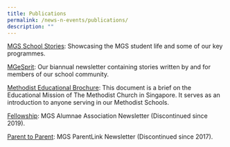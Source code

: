 ```yaml
---
title: Publications
permalink: /news-n-events/publications/
description: ""
---
```

[MGS School Stories](https://drive.google.com/file/d/1zur6HwtFAtbFkJThie69p86bUwRu5wae/view): Showcasing the MGS student life and some of our key programmes.  
  
[MGeSprit](https://drive.google.com/drive/folders/1BVg9mtfmCnEpBP_IUkV87lHZ9IGeqI6y?usp=sharing): Our biannual newsletter containing stories written by and for members of our school community.  
  
[Methodist Educational Brochure](https://drive.google.com/file/d/1FeIvsCiJWkjUL4XWbC6Lgb7inKpcKSQ-/view): This document is a brief on the Educational Mission of The Methodist Church in Singapore. It serves as an introduction to anyone serving in our Methodist Schools.  
  
[Fellowship](https://drive.google.com/drive/folders/1xdqViZh2MGoXBva5c1Z5bMvEKShi5l_1?usp=sharing): MGS Alumnae Association Newsletter (Discontinued since 2019).  
  
[Parent to Parent](https://drive.google.com/drive/folders/12rTK4ptv5TiQf8XPYzKJT-eT1QBJjf1p?usp=sharing): MGS ParentLink Newsletter (Discontinued since 2017).